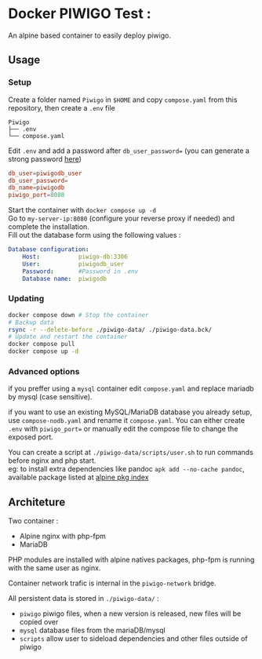 # Docker PIWIGO Test :

An alpine based container to easily deploy piwigo.

## Usage

### Setup

Create a folder named `Piwigo` in `$HOME` and copy `compose.yaml` from this repository, then create a `.env` file

```
Piwigo
├── .env
└── compose.yaml
```

Edit `.env` and add a password after `db_user_password=` (you can generate a strong password [here](https://bitwarden.com/password-generator/))

```conf
db_user=piwigodb_user
db_user_password=
db_name=piwigodb
piwigo_port=8080
```

Start the container with `docker compose up -d`  
Go to `my-server-ip:8080` (configure your reverse proxy if needed) and complete the installation.  
Fill out the database form using the following values :
```yaml
Database configuration:
    Host:           piwigo-db:3306
    User:           piwigodb_user
    Password:       #Password in .env
    Database name:  piwigodb
```

### Updating 

```sh
docker compose down # Stop the container
# Backup data
rsync -r --delete-before ./piwigo-data/ ./piwigo-data.bck/ 
# Update and restart the container
docker compose pull
docker compose up -d
```

### Advanced options

if you preffer using a `mysql` container edit `compose.yaml` and replace mariadb by mysql (case sensitive).

if you want to use an existing MySQL/MariaDB database you already setup, use `compose-nodb.yaml` and rename it `compose.yaml`.
You can either create `.env` with `piwigo_port=` or manually edit the compose file to change the exposed port.

You can create a script at `./piwigo-data/scripts/user.sh` to run commands before nginx and php start.  
eg: to install extra dependencies like pandoc `apk add --no-cache pandoc`, available package listed at [alpine pkg index](https://pkgs.alpinelinux.org/packages)

## Architeture

Two container :
- Alpine nginx with php-fpm
- MariaDB

PHP modules are installed with alpine natives packages, php-fpm is running with the same user as nginx.

Container network trafic is internal in the `piwigo-network` bridge.

All persistent data is stored in `./piwigo-data/` :

- `piwigo` piwigo files, when a new version is released, new files will be copied over
- `mysql` database files from the mariaDB/mysql
- `scripts` allow user to sideload dependencies and other files outside of piwigo